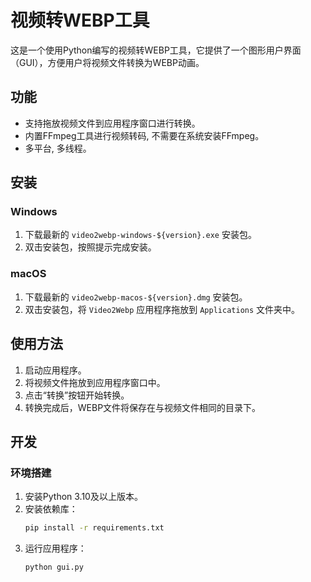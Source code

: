 # 视频转WEBP工具

这是一个使用Python编写的视频转WEBP工具，它提供了一个图形用户界面（GUI），方便用户将视频文件转换为WEBP动画。

## 功能

- 支持拖放视频文件到应用程序窗口进行转换。
- 内置FFmpeg工具进行视频转码, 不需要在系统安装FFmpeg。
- 多平台, 多线程。

## 安装

### Windows

1. 下载最新的 `video2webp-windows-${version}.exe` 安装包。
2. 双击安装包，按照提示完成安装。

### macOS

1. 下载最新的 `video2webp-macos-${version}.dmg` 安装包。
2. 双击安装包，将 `Video2Webp` 应用程序拖放到 `Applications` 文件夹中。


## 使用方法

1. 启动应用程序。
2. 将视频文件拖放到应用程序窗口中。
3. 点击“转换”按钮开始转换。
4. 转换完成后，WEBP文件将保存在与视频文件相同的目录下。

## 开发

### 环境搭建

1. 安装Python 3.10及以上版本。
2. 安装依赖库：
   ```bash
   pip install -r requirements.txt
   ```
3. 运行应用程序：
   ```bash
   python gui.py
   ```
